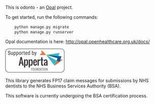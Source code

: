 This is odonto - an [Opal](https://github.com/openhealthcare/opal) project.

To get started, run the following commands:

```
    python manage.py migrate
    python manage.py runserver
```

Opal documentation is here: http://opal.openhealthcare.org.uk/docs/

![supported_by_apperta_lores.png](https://github.com/AppertaFoundation/apperta-image-assets/blob/master/supported_by_apperta_lores.png)

This library generates FP17 claim messages for submissions by NHS dentists to
the NHS Business Services Authority (BSA).

This software is currently undergoing the BSA certification process.

